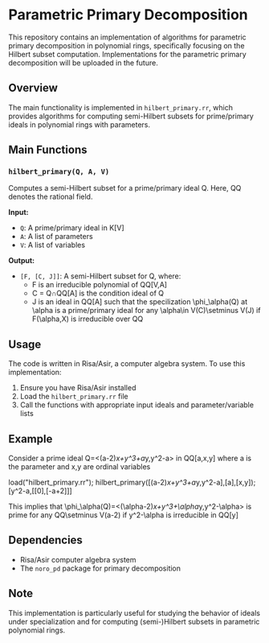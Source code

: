 # Parametric Primary Decomposition

This repository contains an implementation of algorithms for parametric primary decomposition in polynomial rings, specifically focusing on the Hilbert subset computation. Implementations for the parametric primary decomposition will be uploaded in the future. 

## Overview

The main functionality is implemented in `hilbert_primary.rr`, which provides algorithms for computing semi-Hilbert subsets for prime/primary ideals in polynomial rings with parameters.

## Main Functions

### `hilbert_primary(Q, A, V)`
Computes a semi-Hilbert subset for a prime/primary ideal Q. Here, QQ denotes the rational field.

**Input:**
- `Q`: A prime/primary ideal in K[V]
- `A`: A list of parameters
- `V`: A list of variables

**Output:**
- `[F, [C, J]]`: A semi-Hilbert subset for Q, where:
  - F is an irreducible polynomial of QQ[V,A]
  - C = Q∩QQ[A] is the condition ideal of Q
  - J is an ideal in QQ[A]
  such that the specilization \phi_\alpha(Q) at \alpha is a prime/primary ideal for any \alpha\in V(C)\setminus V(J) if F(\alpha,X) is irreducible over QQ

## Usage

The code is written in Risa/Asir, a computer algebra system. To use this implementation:

1. Ensure you have Risa/Asir installed
2. Load the `hilbert_primary.rr` file
3. Call the functions with appropriate input ideals and parameter/variable lists

## Example

Consider a prime ideal Q=<(a-2)*x+y^3+a*y,y^2-a> in QQ[a,x,y] where a is the parameter and x,y are ordinal variables

load("hilbert_primary.rr");
hilbert_primary([(a-2)*x+y^3+a*y,y^2-a],[a],[x,y]);
[y^2-a,[[0],[-a+2]]]

This implies that \phi_\alpha(Q)=<(\alpha-2)*x+y^3+\alpha*y,y^2-\alpha> is prime for any QQ\setminus V(a-2) if y^2-\alpha is irreducible in QQ[y]

## Dependencies

- Risa/Asir computer algebra system
- The `noro_pd` package for primary decomposition

## Note

This implementation is particularly useful for studying the behavior of ideals under specialization and for computing (semi-)Hilbert subsets in parametric polynomial rings.